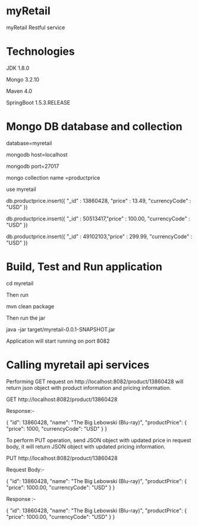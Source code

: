 # myRetail
myRetail Restful service

# Technologies

JDK 1.8.0

Mongo 3.2.10

Maven 4.0

SpringBoot 1.5.3.RELEASE

# Mongo DB database and collection

database=myretail

mongodb host=localhost

mongodb port=27017

mongo collection name =productprice

use myretail

db.productprice.insert({ "_id" : 13860428, "price" : 13.49, "currencyCode" : "USD" })

db.productprice.insert({ "_id" : 50513417,"price" : 100.00, "currencyCode" : "USD" })

db.productprice.insert({ "_id" : 49102103,"price" : 299.99, "currencyCode" : "USD" })


# Build, Test and Run application 


cd myretail

Then run 

mvn clean package

Then run the jar

java -jar target/myretail-0.0.1-SNAPSHOT.jar

Application will start running on port 8082


# Calling myretail api services

Performing GET request on http://localhost:8082/product/13860428 will return json object with product information and pricing information.

GET http://localhost:8082/product/13860428

Response:-

{
  "id": 13860428,
  "name": "The Big Lebowski (Blu-ray)",
  "productPrice": {
    "price": 1000,
    "currencyCode": "USD"
  }
}


To perform PUT operation, send JSON object with updated price in request body, it will return JSON object with updated pricing information.

PUT http://localhost:8082/product/13860428

Request Body:-

{
  "id": 13860428,
  "name": "The Big Lebowski (Blu-ray)",
  "productPrice": {
    "price": 1000.00,
    "currencyCode": "USD"
  }
}


Response :-

{
  "id": 13860428,
  "name": "The Big Lebowski (Blu-ray)",
  "productPrice": {
    "price": 1000.00,
    "currencyCode": "USD"
  }
}





